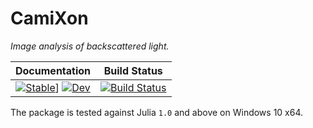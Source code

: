 # CamiXon

*Image analysis of backscattered light.*

| **Documentation**                                                               | **Build Status**                                                                                |
|:-------------------------------------------------------------------------------:|:-----------------------------------------------------------------------------------------------:|
| [![Stable](https://img.shields.io/badge/docs-stable-blue.svg)](https://walra356.github.io/CamiXon.jl/stable)] [![Dev](https://img.shields.io/badge/docs-dev-blue.svg)](https://walra356.github.io/CamiXon.jl/dev) | [![Build Status](https://github.com/walra356/CamiXon.jl/workflows/CI/badge.svg)](https://github.com/walra356/CamiXon.jl/actions) |

The package is tested against Julia `1.0` and above on Windows 10 x64.



